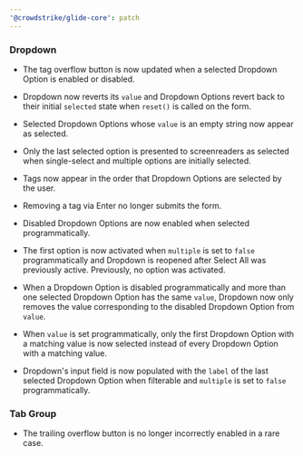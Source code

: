 ```yaml
---
'@crowdstrike/glide-core': patch
---
```


### Dropdown

- The tag overflow button is now updated when a selected Dropdown Option is enabled or disabled.
- Dropdown now reverts its `value` and Dropdown Options revert back to their initial `selected` state when `reset()` is called on the form.
- Selected Dropdown Options whose `value` is an empty string now appear as selected.
- Only the last selected option is presented to screenreaders as selected when single-select and multiple options are initially selected.
- Tags now appear in the order that Dropdown Options are selected by the user.
- Removing a tag via Enter no longer submits the form.
- Disabled Dropdown Options are now enabled when selected programmatically.

- The first option is now activated when `multiple` is set to `false` programmatically and Dropdown is reopened after Select All was previously active. Previously, no option was activated.

- When a Dropdown Option is disabled programmatically and more than one selected Dropdown Option has the same `value`, Dropdown now only removes the value corresponding to the disabled Dropdown Option from `value`.

- When `value` is set programmatically, only the first Dropdown Option with a matching value is now selected instead of every Dropdown Option with a matching value.

- Dropdown's input field is now populated with the `label` of the last selected Dropdown Option when filterable and `multiple` is set to `false` programmatically.

### Tab Group

- The trailing overflow button is no longer incorrectly enabled in a rare case.
